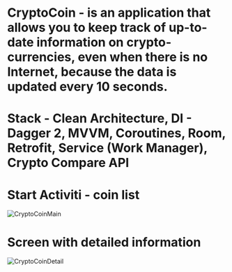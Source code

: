 # CryptoCoin - is an application that allows you to keep track of up-to-date information on crypto-currencies, even when there is no Internet, because the data is updated every 10 seconds.

# Stack - Clean Architecture, DI - Dagger 2, MVVM, Coroutines, Room, Retrofit, Service (Work Manager), Crypto Compare API

# Start Activiti - coin list

![CryptoCoinMain](https://user-images.githubusercontent.com/67061655/198721624-e3a734ec-1a21-4b71-9baf-20aa2bcf5e7a.jpg)

# Screen with detailed information

![CryptoCoinDetail](https://user-images.githubusercontent.com/67061655/198721904-74a8b2ef-b295-43d3-be23-fbd131a9316c.jpg)
